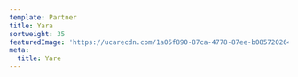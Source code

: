 ```yaml
---
template: Partner
title: Yara
sortweight: 35
featuredImage: 'https://ucarecdn.com/1a05f890-87ca-4778-87ee-b08572026436/'
meta:
  title: Yare
---
```


